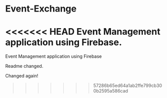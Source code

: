 # Event-Exchange
<<<<<<< HEAD
Event Management application using Firebase.
=======
Event Management application using Firebase

Readme changed.

Changed again!
>>>>>>> 57286b65ed64a1ab2ffe799cb300b2595a586cad
